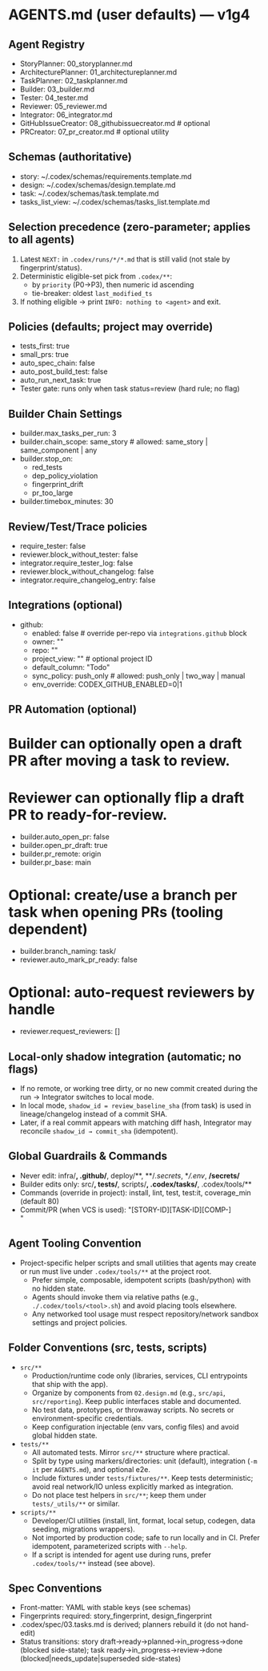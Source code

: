 # AGENTS.md (user defaults) — v1g4

## Agent Registry
- StoryPlanner: 00_storyplanner.md
- ArchitecturePlanner: 01_architectureplanner.md
- TaskPlanner: 02_taskplanner.md
- Builder: 03_builder.md
- Tester: 04_tester.md
- Reviewer: 05_reviewer.md
- Integrator: 06_integrator.md
- GitHubIssueCreator: 08_githubissuecreator.md  # optional
- PRCreator: 07_pr_creator.md  # optional utility

## Schemas (authoritative)
- story: ~/.codex/schemas/requirements.template.md
- design: ~/.codex/schemas/design.template.md
- task: ~/.codex/schemas/task.template.md
- tasks_list_view: ~/.codex/schemas/tasks_list.template.md

## Selection precedence (zero-parameter; applies to all agents)
1) Latest `NEXT:` in `.codex/runs/*/*.md` that is still valid (not stale by fingerprint/status).
2) Deterministic eligible-set pick from `.codex/**`:
   - by `priority` (P0→P3), then numeric id ascending
   - tie-breaker: oldest `last_modified_ts`
3) If nothing eligible → print `INFO: nothing to <agent>` and exit.

## Policies (defaults; project may override)
- tests_first: true
- small_prs: true
- auto_spec_chain: false
- auto_post_build_test: false
- auto_run_next_task: true
- Tester gate: runs only when task status=review (hard rule; no flag)

## Builder Chain Settings
- builder.max_tasks_per_run: 3
- builder.chain_scope: same_story  # allowed: same_story | same_component | any
- builder.stop_on:
  - red_tests
  - dep_policy_violation
  - fingerprint_drift
  - pr_too_large
- builder.timebox_minutes: 30

## Review/Test/Trace policies
- require_tester: false
- reviewer.block_without_tester: false
- integrator.require_tester_log: false
- reviewer.block_without_changelog: false
- integrator.require_changelog_entry: false

## Integrations (optional)
- github:
  - enabled: false  # override per-repo via `integrations.github` block
  - owner: ""
  - repo: ""
  - project_view: ""  # optional project ID
  - default_column: "Todo"
  - sync_policy: push_only  # allowed: push_only | two_way | manual
  - env_override: CODEX_GITHUB_ENABLED=0|1

## PR Automation (optional)
# Builder can optionally open a draft PR after moving a task to review.
# Reviewer can optionally flip a draft PR to ready-for-review.
- builder.auto_open_pr: false
- builder.open_pr_draft: true
- builder.pr_remote: origin
- builder.pr_base: main
# Optional: create/use a branch per task when opening PRs (tooling dependent)
- builder.branch_naming: task/<TASK-ID>
- reviewer.auto_mark_pr_ready: false
# Optional: auto-request reviewers by handle
- reviewer.request_reviewers: []

## Local-only shadow integration (automatic; no flags)
- If no remote, or working tree dirty, or no new commit created during the run → Integrator switches to local mode.
- In local mode, `shadow_id = review_baseline_sha` (from task) is used in lineage/changelog instead of a commit SHA.
- Later, if a real commit appears with matching diff hash, Integrator may reconcile `shadow_id → commit_sha` (idempotent).

## Global Guardrails & Commands
- Never edit: infra/**, .github/**, deploy/**, **/*.secrets*, **/.env*, **/secrets/**
- Builder edits only: src/**, tests/**, scripts/**, .codex/tasks/**, .codex/tools/**
- Commands (override in project): install, lint, test, test:it, coverage_min (default 80)
- Commit/PR (when VCS is used): "[STORY-ID][TASK-ID][COMP-<component>] <summary>"

## Agent Tooling Convention
- Project-specific helper scripts and small utilities that agents may create or run must live under `.codex/tools/**` at the project root.
  - Prefer simple, composable, idempotent scripts (bash/python) with no hidden state.
  - Agents should invoke them via relative paths (e.g., `./.codex/tools/<tool>.sh`) and avoid placing tools elsewhere.
  - Any networked tool usage must respect repository/network sandbox settings and project policies.

## Folder Conventions (src, tests, scripts)
- `src/**`
  - Production/runtime code only (libraries, services, CLI entrypoints that ship with the app).
  - Organize by components from `02.design.md` (e.g., `src/api`, `src/reporting`). Keep public interfaces stable and documented.
  - No test data, prototypes, or throwaway scripts. No secrets or environment-specific credentials.
  - Keep configuration injectable (env vars, config files) and avoid global hidden state.
- `tests/**`
  - All automated tests. Mirror `src/**` structure where practical.
  - Split by type using markers/directories: unit (default), integration (`-m it` per `AGENTS.md`), and optional e2e.
  - Include fixtures under `tests/fixtures/**`. Keep tests deterministic; avoid real network/IO unless explicitly marked as integration.
  - Do not place test helpers in `src/**`; keep them under `tests/_utils/**` or similar.
- `scripts/**`
  - Developer/CI utilities (install, lint, format, local setup, codegen, data seeding, migrations wrappers).
  - Not imported by production code; safe to run locally and in CI. Prefer idempotent, parameterized scripts with `--help`.
  - If a script is intended for agent use during runs, prefer `.codex/tools/**` instead (see above).

## Spec Conventions
- Front-matter: YAML with stable keys (see schemas)
- Fingerprints required: story_fingerprint, design_fingerprint
- .codex/spec/03.tasks.md is derived; planners rebuild it (do not hand-edit)
- Status transitions: story draft→ready→planned→in_progress→done (blocked side-state); task ready→in_progress→review→done (blocked|needs_update|superseded side-states)
